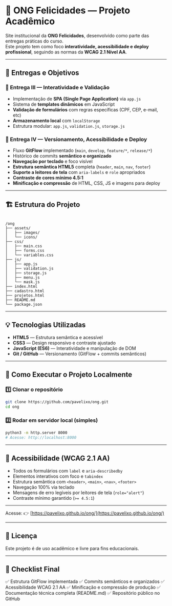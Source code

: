 # 🌱 ONG Felicidades — Projeto Acadêmico

Site institucional da **ONG Felicidades**, desenvolvido como parte das entregas práticas do curso.  
Este projeto tem como foco **interatividade, acessibilidade e deploy profissional**, seguindo as normas da **WCAG 2.1 Nível AA**.

---

## 🚀 Entregas e Objetivos

### 🧩 Entrega III — Interatividade e Validação
- Implementação de **SPA (Single Page Application)** via `app.js`
- Sistema de **templates dinâmicos** em JavaScript
- **Validação de formulários** com regras específicas (CPF, CEP, e-mail, etc)
- **Armazenamento local** com `localStorage`
- Estrutura modular: `app.js`, `validation.js`, `storage.js`

### 🧠 Entrega IV — Versionamento, Acessibilidade e Deploy
- Fluxo **GitFlow** implementado (`main`, `develop`, `feature/*`, `release/*`)
- Histórico de commits **semântico e organizado**
- **Navegação por teclado** e foco visível
- **Estrutura semântica HTML5** completa (`header`, `main`, `nav`, `footer`)
- **Suporte a leitores de tela** com `aria-labels` e `role` apropriados
- **Contraste de cores mínimo 4.5:1**
- **Minificação e compressão** de HTML, CSS, JS e imagens para deploy

---

## 🏗️ Estrutura do Projeto

```

/ong
├── assets/
│   ├── images/
│   └── icons/
├── css/
│   ├── main.css
│   ├── forms.css
│   └── variables.css
├── js/
│   ├── app.js
│   ├── validation.js
│   ├── storage.js
│   ├── menu.js
│   └── mask.js
├── index.html
├── cadastro.html
├── projetos.html
├── README.md
└── package.json

````

---

## 💡 Tecnologias Utilizadas

- **HTML5** — Estrutura semântica e acessível  
- **CSS3** — Design responsivo e contraste ajustado  
- **JavaScript (ES6)** — Interatividade e manipulação de DOM  
- **Git / GitHub** — Versionamento (GitFlow + commits semânticos) 

---

## 🔧 Como Executar o Projeto Localmente

### 1️⃣ Clonar o repositório

```bash
git clone https://github.com/pavelixo/ong.git
cd ong
````

### 2️⃣ Rodar em servidor local (simples)

```bash
python3 -m http.server 8000
# Acesse: http://localhost:8000
```

---


## 🦮 Acessibilidade (WCAG 2.1 AA)

* Todos os formulários com `label` e `aria-describedby`
* Elementos interativos com foco e `tabindex`
* Estrutura semântica com `<header>`, `<main>`, `<nav>`, `<footer>`
* Navegação 100% via teclado
* Mensagens de erro legíveis por leitores de tela (`role="alert"`)
* Contraste mínimo garantido (`>= 4.5:1`)

---

Acesse:
👉 [https://pavelixo.github.io/ong/](https://pavelixo.github.io/ong/)

---

## 📜 Licença

Este projeto é de uso acadêmico e livre para fins educacionais.

---

## 🧾 Checklist Final

✅ Estrutura GitFlow implementada
✅ Commits semânticos e organizados
✅ Acessibilidade WCAG 2.1 AA
✅ Minificação e compressão de produção
✅ Documentação técnica completa (README.md)
✅ Repositório público no GitHub
